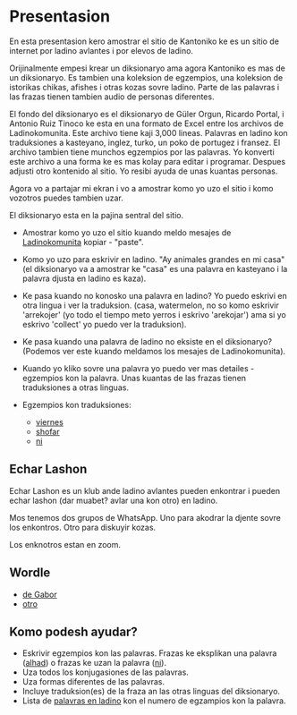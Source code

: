 # Presentasion

En esta presentasion kero amostrar el sitio de Kantoniko ke es un sitio de internet por ladino avlantes i por elevos de ladino.

Orijinalmente empesi krear un diksionaryo ama agora Kantoniko es mas de un diksionaryo. Es tambien una koleksion de egzempios, una koleksion de istorikas chikas, afishes i otras kozas sovre ladino. Parte de las palavras i las frazas tienen tambien audio de personas diferentes.

El fondo del diksionaryo es el diksionaryo de  Güler Orgun, Ricardo Portal, i Antonio Ruiz Tinoco ke esta en una formato de Excel entre los archivos de Ladinokomunita. Este archivo tiene kaji 3,000 lineas. Palavras en ladino kon traduksiones a kasteyano, inglez, turko, un poko de portugez i fransez. El archivo tambien tiene munchos egzempios por las palavras.
Yo konverti este archivo a una forma ke es mas kolay para editar i programar. Despues adjusti otro kontenido al sitio. Yo resibi ayuda de unas kuantas personas.


Agora vo a partajar mi ekran i vo a amostrar komo yo uzo el sitio i komo vozotros puedes tambien uzar.

El diksionaryo esta en la pajina sentral del sitio.

* Amostrar komo yo uzo el sitio kuando meldo mesajes de [Ladinokomunita](https://ladinokomunita.groups.io/g/main/topics) kopiar - "paste".
* Komo yo uzo para eskrivir en ladino. "Ay animales grandes en mi casa" (el diksionaryo va a amostrar ke "casa" es una palavra en kasteyano i la palavra djusta en ladino es kaza).
* Ke pasa kuando no konosko una palavra en ladino? Yo puedo eskrivi en otra lingua i ver la traduksion. (casa, watermelon, no so komo eskrivir 'arrekojer' (yo todo el tiempo meto yerros i eskrivo 'arekojar') ama si yo eskrivo 'collect' yo puedo ver la traduksion).
* Ke pasa kuando una palavra de ladino no eksiste en el diksionaryo? (Podemos ver este kuando meldamos los mesajes de Ladinokomunita).

* Kuando yo kliko sovre una palavra yo puedo ver mas detailes - egzempios kon la palavra.
    Unas kuantas de las frazas tienen traduksiones a otras linguas.

* Egzempios kon traduksiones:
    * [viernes](https://kantoniko.com/words/ladino/viernes)
    * [shofar](https://kantoniko.com/words/ladino/shofar)
    * [ni](https://kantoniko.com/words/ladino/ni)


## Echar Lashon

Echar Lashon es un klub ande ladino avlantes pueden enkontrar i pueden echar lashon (dar muabet? avlar una kon otro) en ladino.

Mos tenemos dos grupos de WhatsApp. Uno para akodrar la djente sovre los enkontros. Otro para diskuyir kozas.

Los enknotros estan en zoom.


## Wordle

* [de Gabor](https://ladino.szabgab.com/wordle/)
* [otro](https://f.github.io/wordle-ladino/)


## Komo podesh ayudar?

* Eskrivir egzempios kon las palavras. Frazas ke eksplikan una palavra ([alhad](https://kantoniko.com/words/ladino/alhad)) o frazas ke uzan la palavra ([ni](https://kantoniko.com/words/ladino/ni)).
* Uza todos los konjugasiones de las palavras.
* Uza formas diferentes de las palavras.
* Incluye traduksion(es) de la fraza an las otras linguas del diksionaryo.
* Lista de [palavras en ladino](https://kantoniko.com/words/ladino/) kon el numero de egzampios kon la palavra.
